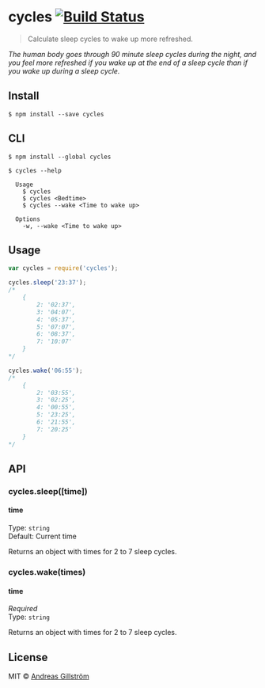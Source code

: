 # cycles [![Build Status](https://travis-ci.org/gillstrom/cycles.svg?branch=master)](https://travis-ci.org/gillstrom/cycles)

> Calculate sleep cycles to wake up more refreshed.

*The human body goes through 90 minute sleep cycles during the night, and you feel more refreshed if you wake up at the end of a sleep cycle than if you wake up during a sleep cycle.*


## Install

```
$ npm install --save cycles
```


## CLI

```
$ npm install --global cycles
```
```
$ cycles --help

  Usage
    $ cycles
    $ cycles <Bedtime>
    $ cycles --wake <Time to wake up>

  Options
    -w, --wake <Time to wake up>
```


## Usage

```js
var cycles = require('cycles');

cycles.sleep('23:37');
/*
	{
		2: '02:37',
		3: '04:07',
		4: '05:37',
		5: '07:07',
		6: '08:37',
		7: '10:07'
	}
*/

cycles.wake('06:55');
/*
	{
		2: '03:55',
		3: '02:25',
		4: '00:55',
		5: '23:25',
		6: '21:55',
		7: '20:25'
	}
*/
```


## API

### cycles.sleep([time])

#### time

Type: `string`  
Default: Current time

Returns an object with times for 2 to 7 sleep cycles.

### cycles.wake(times)

#### time

*Required*  
Type: `string`

Returns an object with times for 2 to 7 sleep cycles.


## License

MIT © [Andreas Gillström](http://github.com/gillstrom)
